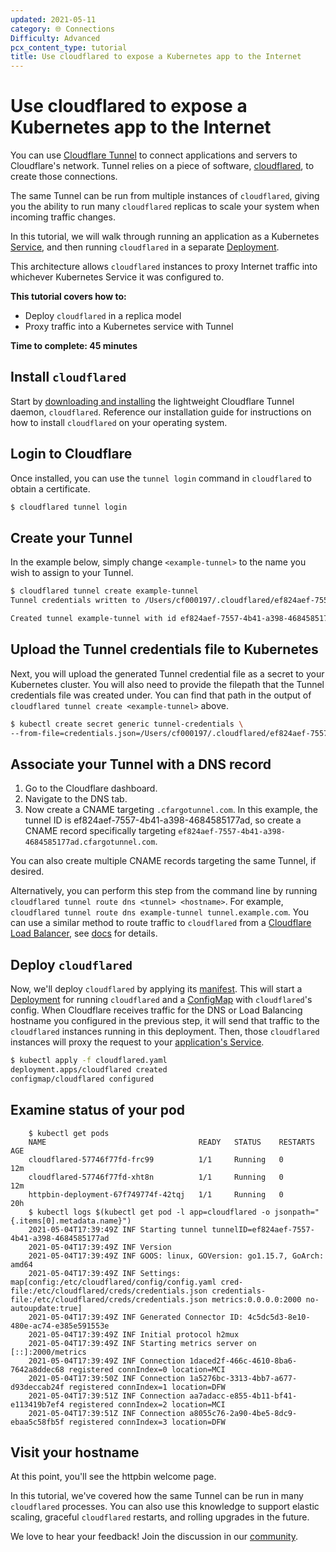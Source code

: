 ```yaml
---
updated: 2021-05-11
category: 🌐 Connections
Difficulty: Advanced
pcx_content_type: tutorial
title: Use cloudflared to expose a Kubernetes app to the Internet
---
```


# Use cloudflared to expose a Kubernetes app to the Internet

You can use [Cloudflare Tunnel](/cloudflare-one/connections/connect-networks/) to connect applications and servers to Cloudflare's network. Tunnel relies on a piece of software, [cloudflared](https://github.com/cloudflare/cloudflared), to create those connections.

The same Tunnel can be run from multiple instances of `cloudflared`, giving you the ability to run many `cloudflared` replicas to scale your system when incoming traffic changes.

In this tutorial, we will walk through running an application as a Kubernetes [Service](https://kubernetes.io/docs/concepts/services-networking/service/), and then running `cloudflared` in a separate [Deployment](https://kubernetes.io/docs/concepts/workloads/controllers/deployment/).

This architecture allows `cloudflared` instances to proxy Internet traffic into whichever Kubernetes Service it was configured to.

**This tutorial covers how to:**

- Deploy `cloudflared` in a replica model
- Proxy traffic into a Kubernetes service with Tunnel

**Time to complete: 45 minutes**

## Install `cloudflared`

Start by [downloading and installing](/cloudflare-one/connections/connect-networks/downloads/) the lightweight Cloudflare Tunnel daemon, `cloudflared`. Reference our installation guide for instructions on how to install `cloudflared` on your operating system.

## Login to Cloudflare

Once installed, you can use the `tunnel login` command in `cloudflared` to obtain a certificate.

```sh
$ cloudflared tunnel login
```

## Create your Tunnel

In the example below, simply change `<example-tunnel>` to the name you wish to assign to your Tunnel.

```sh
$ cloudflared tunnel create example-tunnel
Tunnel credentials written to /Users/cf000197/.cloudflared/ef824aef-7557-4b41-a398-4684585177ad.json. cloudflared chose this file based on where your origin certificate was found. Keep this file secret. To revoke these credentials, delete the tunnel.

Created tunnel example-tunnel with id ef824aef-7557-4b41-a398-4684585177ad
```

## Upload the Tunnel credentials file to Kubernetes

Next, you will upload the generated Tunnel credential file as a secret to your Kubernetes cluster. You will also need to provide the filepath that the Tunnel credentials file was created under. You can find that path in the output of `cloudflared tunnel create <example-tunnel>` above.

```sh
$ kubectl create secret generic tunnel-credentials \
--from-file=credentials.json=/Users/cf000197/.cloudflared/ef824aef-7557-4b41-a398-4684585177ad.json
```

## Associate your Tunnel with a DNS record

1.  Go to the Cloudflare dashboard.
1.  Navigate to the DNS tab.
1.  Now create a CNAME targeting `.cfargotunnel.com`. In this example, the tunnel ID is ef824aef-7557-4b41-a398-4684585177ad, so create a CNAME record specifically targeting `ef824aef-7557-4b41-a398-4684585177ad.cfargotunnel.com`.

You can also create multiple CNAME records targeting the same Tunnel, if desired.

Alternatively, you can perform this step from the command line by running `cloudflared tunnel route dns <tunnel> <hostname>`. For example, `cloudflared tunnel route dns example-tunnel tunnel.example.com`. You can use a similar method to route traffic to `cloudflared` from a [Cloudflare Load Balancer](https://www.cloudflare.com/load-balancing/), see [docs](/cloudflare-one/connections/connect-networks/routing-to-tunnel/lb/) for details.

## Deploy `cloudflared`

Now, we'll deploy `cloudflared` by applying its [manifest](https://github.com/cloudflare/argo-tunnel-examples/blob/master/named-tunnel-k8s/cloudflared.yaml). This will start a [Deployment](https://kubernetes.io/docs/concepts/workloads/controllers/deployment/) for running `cloudflared` and a [ConfigMap](https://kubernetes.io/docs/concepts/configuration/configmap/) with `cloudflared`'s config. When Cloudflare receives traffic for the DNS or Load Balancing hostname you configured in the previous step, it will send that traffic to the `cloudflared` instances running in this deployment. Then, those `cloudflared` instances will proxy the request to your [application's Service](https://github.com/cloudflare/argo-tunnel-examples/blob/master/named-tunnel-k8s/app.yaml).

```sh
$ kubectl apply -f cloudflared.yaml
deployment.apps/cloudflared created
configmap/cloudflared configured
```

## Examine status of your pod

        $ kubectl get pods
        NAME                                  READY   STATUS    RESTARTS   AGE
        cloudflared-57746f77fd-frc99          1/1     Running   0          12m
        cloudflared-57746f77fd-xht8n          1/1     Running   0          12m
        httpbin-deployment-67f749774f-42tqj   1/1     Running   0          20h
        $ kubectl logs $(kubectl get pod -l app=cloudflared -o jsonpath="{.items[0].metadata.name}")
        2021-05-04T17:39:49Z INF Starting tunnel tunnelID=ef824aef-7557-4b41-a398-4684585177ad
        2021-05-04T17:39:49Z INF Version
        2021-05-04T17:39:49Z INF GOOS: linux, GOVersion: go1.15.7, GoArch: amd64
        2021-05-04T17:39:49Z INF Settings: map[config:/etc/cloudflared/config/config.yaml cred-file:/etc/cloudflared/creds/credentials.json credentials-file:/etc/cloudflared/creds/credentials.json metrics:0.0.0.0:2000 no-autoupdate:true]
        2021-05-04T17:39:49Z INF Generated Connector ID: 4c5dc5d3-8e10-480e-ac74-e385e591553e
        2021-05-04T17:39:49Z INF Initial protocol h2mux
        2021-05-04T17:39:49Z INF Starting metrics server on [::]:2000/metrics
        2021-05-04T17:39:49Z INF Connection 1daced2f-466c-4610-8ba6-7642a8ddec68 registered connIndex=0 location=MCI
        2021-05-04T17:39:50Z INF Connection 1a5276bc-3313-4bb7-a677-d93deccab24f registered connIndex=1 location=DFW
        2021-05-04T17:39:51Z INF Connection aa7adacc-e855-4b11-bf41-e113419b7ef4 registered connIndex=2 location=MCI
        2021-05-04T17:39:51Z INF Connection a8055c76-2a90-4be5-8dc9-ebaa5c58fb5f registered connIndex=3 location=DFW

## Visit your hostname

At this point, you'll see the httpbin welcome page.

In this tutorial, we've covered how the same Tunnel can be run in many `cloudflared` processes. You can also use this knowledge to support elastic scaling, graceful `cloudflared` restarts, and rolling upgrades in the future.

We love to hear your feedback! Join the discussion in our [community](https://community.cloudflare.com/).
